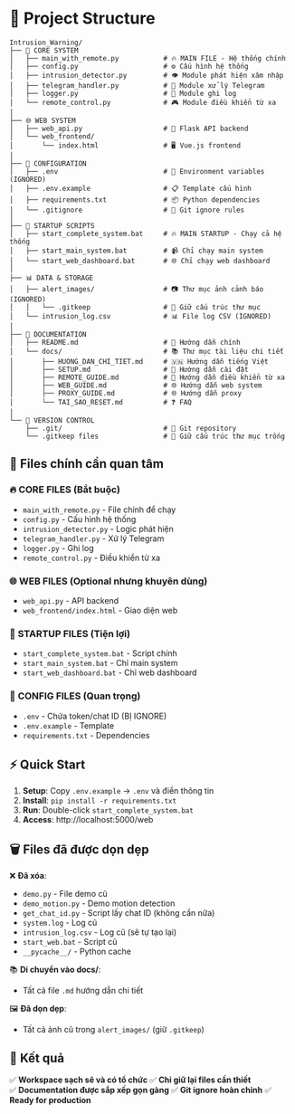# 📁 Project Structure

```
Intrusion_Warning/
├── 🚀 CORE SYSTEM
│   ├── main_with_remote.py           # 🔥 MAIN FILE - Hệ thống chính
│   ├── config.py                     # ⚙️ Cấu hình hệ thống
│   ├── intrusion_detector.py         # 👁️ Module phát hiện xâm nhập
│   ├── telegram_handler.py           # 📱 Module xử lý Telegram
│   ├── logger.py                     # 📝 Module ghi log
│   └── remote_control.py             # 🎮 Module điều khiển từ xa
│
├── 🌐 WEB SYSTEM
│   ├── web_api.py                    # 🔗 Flask API backend
│   └── web_frontend/
│       └── index.html                # 🖥️ Vue.js frontend
│
├── 🔐 CONFIGURATION
│   ├── .env                          # 🔑 Environment variables (IGNORED)
│   ├── .env.example                  # 📋 Template cấu hình
│   ├── requirements.txt              # 📦 Python dependencies
│   └── .gitignore                    # 🚫 Git ignore rules
│
├── 🚀 STARTUP SCRIPTS
│   ├── start_complete_system.bat     # 🔥 MAIN STARTUP - Chạy cả hệ thống
│   ├── start_main_system.bat         # 📹 Chỉ chạy main system
│   └── start_web_dashboard.bat       # 🌐 Chỉ chạy web dashboard
│
├── 📊 DATA & STORAGE
│   ├── alert_images/                 # 📷 Thư mục ảnh cảnh báo (IGNORED)
│   │   └── .gitkeep                  # 📁 Giữ cấu trúc thư mục
│   └── intrusion_log.csv             # 📊 File log CSV (IGNORED)
│
├── 📖 DOCUMENTATION
│   ├── README.md                     # 📖 Hướng dẫn chính
│   └── docs/                         # 📚 Thư mục tài liệu chi tiết
│       ├── HUONG_DAN_CHI_TIET.md     # 🇻🇳 Hướng dẫn tiếng Việt
│       ├── SETUP.md                  # 🔧 Hướng dẫn cài đặt
│       ├── REMOTE_GUIDE.md           # 📱 Hướng dẫn điều khiển từ xa
│       ├── WEB_GUIDE.md              # 🌐 Hướng dẫn web system
│       ├── PROXY_GUIDE.md            # 🌐 Hướng dẫn proxy
│       └── TAI_SAO_RESET.md          # ❓ FAQ
│
└── 🔄 VERSION CONTROL
    ├── .git/                         # 📂 Git repository
    └── .gitkeep files                # 📁 Giữ cấu trúc thư mục trống
```

## 🎯 Files chính cần quan tâm

### 🔥 **CORE FILES** (Bắt buộc)
- `main_with_remote.py` - File chính để chạy
- `config.py` - Cấu hình hệ thống
- `intrusion_detector.py` - Logic phát hiện
- `telegram_handler.py` - Xử lý Telegram
- `logger.py` - Ghi log
- `remote_control.py` - Điều khiển từ xa

### 🌐 **WEB FILES** (Optional nhưng khuyên dùng)
- `web_api.py` - API backend
- `web_frontend/index.html` - Giao diện web

### 🚀 **STARTUP FILES** (Tiện lợi)
- `start_complete_system.bat` - Script chính
- `start_main_system.bat` - Chỉ main system
- `start_web_dashboard.bat` - Chỉ web dashboard

### 🔐 **CONFIG FILES** (Quan trọng)
- `.env` - Chứa token/chat ID (BỊ IGNORE)
- `.env.example` - Template
- `requirements.txt` - Dependencies

## ⚡ Quick Start

1. **Setup**: Copy `.env.example` → `.env` và điền thông tin
2. **Install**: `pip install -r requirements.txt`
3. **Run**: Double-click `start_complete_system.bat`
4. **Access**: http://localhost:5000/web

## 🗑️ Files đã được dọn dẹp

❌ **Đã xóa**:
- `demo.py` - File demo cũ
- `demo_motion.py` - Demo motion detection
- `get_chat_id.py` - Script lấy chat ID (không cần nữa)
- `system.log` - Log cũ
- `intrusion_log.csv` - Log cũ (sẽ tự tạo lại)
- `start_web.bat` - Script cũ
- `__pycache__/` - Python cache

📚 **Di chuyển vào docs/**:
- Tất cả file `.md` hướng dẫn chi tiết

🖼️ **Đã dọn dẹp**:
- Tất cả ảnh cũ trong `alert_images/` (giữ `.gitkeep`)

## 🎊 Kết quả

✅ **Workspace sạch sẽ và có tổ chức**
✅ **Chỉ giữ lại files cần thiết**  
✅ **Documentation được sắp xếp gọn gàng**
✅ **Git ignore hoàn chỉnh**
✅ **Ready for production**

